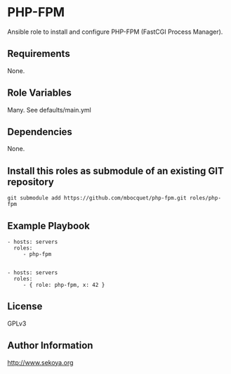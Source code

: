 # PHP-FPM

Ansible role to install and configure PHP-FPM (FastCGI Process Manager).

## Requirements

None.

## Role Variables

Many. See defaults/main.yml

## Dependencies

None.

## Install this roles as submodule of an existing GIT repository

`git submodule add https://github.com/mbocquet/php-fpm.git roles/php-fpm`

## Example Playbook

    - hosts: servers
      roles:
         - php-fpm


    - hosts: servers
      roles:
         - { role: php-fpm, x: 42 }

## License

GPLv3

## Author Information

http://www.sekoya.org
